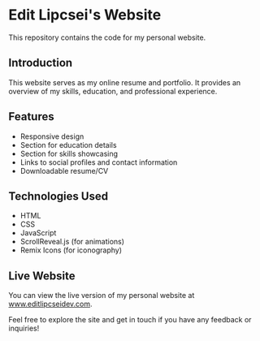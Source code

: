 # Edit Lipcsei's Website

This repository contains the code for my personal website. 

## Introduction

This website serves as my online resume and portfolio. It provides an overview of my skills, education, and professional experience.

## Features

- Responsive design
- Section for education details
- Section for skills showcasing
- Links to social profiles and contact information
- Downloadable resume/CV

## Technologies Used

- HTML
- CSS
- JavaScript
- ScrollReveal.js (for animations)
- Remix Icons (for iconography)

## Live Website

You can view the live version of my personal website at www.editlipcseidev.com.

Feel free to explore the site and get in touch if you have any feedback or inquiries!


